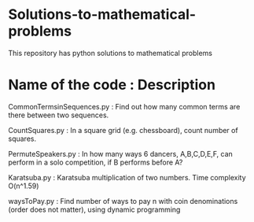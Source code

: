 # Solutions-to-mathematical-problems
This repository has python solutions to mathematical problems

# Name of the code : Description

CommonTermsinSequences.py : Find out how many common terms are there between two sequences.

CountSquares.py : In a square grid (e.g. chessboard), count number of squares.

PermuteSpeakers.py        : In how many ways 6 dancers, A,B,C,D,E,F, can perform in a solo competition, if B performs before A?

Karatsuba.py  : Karatsuba multiplication of two numbers. Time complexity O(n^1.59)

waysToPay.py : Find number of ways to pay n with coin denominations (order does not matter), using dynamic programming   
